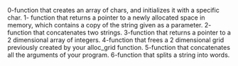 0-function that creates an array of chars, and initializes it with a specific char.
1-  function that returns a pointer to a newly allocated space in memory, which contains a copy of the string given as a parameter.
2- function that concatenates two strings.
3-function that returns a pointer to a 2 dimensional array of integers.
4-function that frees a 2 dimensional grid previously created by your alloc_grid function.
5-function that concatenates all the arguments of your program.
6-function that splits a string into words.
